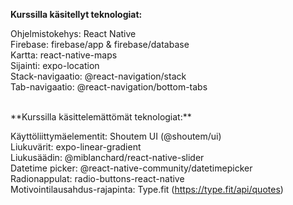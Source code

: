 **Kurssilla käsitellyt teknologiat:**<br />

Ohjelmistokehys: React Native<br />
Firebase: firebase/app & firebase/database<br />
Kartta: react-native-maps<br />
Sijainti: expo-location<br />
Stack-navigaatio: @react-navigation/stack<br />
Tab-navigaatio: @react-navigation/bottom-tabs<br />

<br />
**Kurssilla käsittelemättömät teknologiat:**<br />

Käyttöliittymäelementit: Shoutem UI (@shoutem/ui)<br />
Liukuvärit: expo-linear-gradient<br />
Liukusäädin: @miblanchard/react-native-slider<br />
Datetime picker: @react-native-community/datetimepicker<br />
Radionappulat: radio-buttons-react-native<br />
Motivointilausahdus-rajapinta: Type.fit (https://type.fit/api/quotes)<br />
